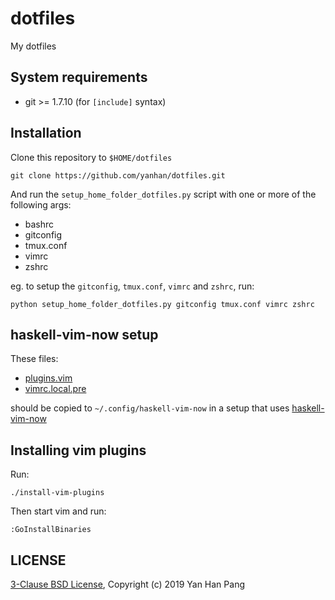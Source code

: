 dotfiles
========

My dotfiles

## System requirements

- git >= 1.7.10 (for `[include]` syntax)

## Installation

Clone this repository to `$HOME/dotfiles`

    git clone https://github.com/yanhan/dotfiles.git

And run the `setup_home_folder_dotfiles.py` script with one or more of the
following args:

- bashrc
- gitconfig
- tmux.conf
- vimrc
- zshrc

eg. to setup the `gitconfig`, `tmux.conf`, `vimrc` and `zshrc`, run:

    python setup_home_folder_dotfiles.py gitconfig tmux.conf vimrc zshrc


## haskell-vim-now setup

These files:

- [plugins.vim](plugins.vim)
- [vimrc.local.pre](vimrc.local.pre)

should be copied to `~/.config/haskell-vim-now` in a setup that uses [haskell-vim-now](https://github.com/begriffs/haskell-vim-now)


## Installing vim plugins

Run:
```
./install-vim-plugins
```

Then start vim and run:
```
:GoInstallBinaries
```


## LICENSE

[3-Clause BSD License](/LICENSE), Copyright (c) 2019 Yan Han Pang
